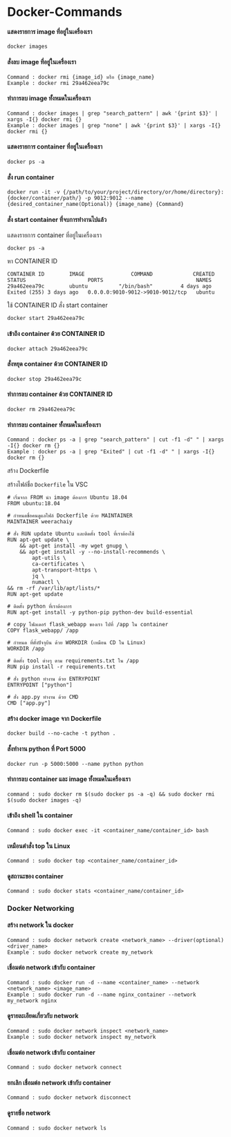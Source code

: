 # Docker-Commands

#### แสดงรายการ image ที่อยู่ในเครื่องเรา
```
docker images
```
#### สั่งลบ image ที่อยู่ในเครื่องเรา
```
Command : docker rmi {image_id} หรือ {image_name} 
Example : docker rmi 29a462eea79c
```

#### ทำการลบ image ทั้งหมดในเครื่องเรา
```
Command : docker images | grep "search_pattern" | awk '{print $3}' | xargs -I{} docker rmi {}
Example : docker images | grep "none" | awk '{print $3}' | xargs -I{} docker rmi {}
```

#### แสดงรายการ container ที่อยู่ในเครื่องเรา 
```
docker ps -a
```

#### สั่ง run container 
```
docker run -it -v {/path/to/your/project/directory/or/home/directory}:{docker/container/path/} -p 9012:9012 --name {desired_container_name(Optional)} {image_name} {Command}
```

#### สั่ง start container ที่จบการทำงานไปแล้ว

แสดงรายการ container ที่อยู่ในเครื่องเรา
```
docker ps -a
```

หา CONTAINER ID 
```
CONTAINER ID        IMAGE               COMMAND             CREATED             STATUS                    PORTS                              NAMES
29a462eea79c        ubuntu          "/bin/bash"         4 days ago          Exited (255) 3 days ago   0.0.0.0:9010-9012->9010-9012/tcp   ubuntu
```

ใช้ CONTAINER ID สั่ง start container
```
docker start 29a462eea79c
```

#### เข้าถึง container ด้วย CONTAINER ID
```
docker attach 29a462eea79c
```

#### สั่งหยุด container ด้วย CONTAINER ID
```
docker stop 29a462eea79c
```

#### ทำการลบ container ด้วย CONTAINER ID
```
docker rm 29a462eea79c
```

#### ทำการลบ container ทั้งหมดในเครื่องเรา
```
Command : docker ps -a | grep "search_pattern" | cut -f1 -d" " | xargs -I{} docker rm {}
Example : docker ps -a | grep "Exited" | cut -f1 -d" " | xargs -I{} docker rm {}
```

สร้าง Dockerfile

สร้างไฟล์ชื่อ ``Dockerfile``  ใน VSC
```
# เริ่มจาก FROM นำ image ต้องการ Ubuntu 18.04
FROM ubuntu:18.04

# กำหนดชื่อคนดูแลไฟล์ Dockerfile ด้วย MAINTAINER
MAINTAINER weerachaiy

# สั่ง RUN update Ubuntu และติดตั้ง tool ที่เราต้องใช้
RUN apt-get update \
	&& apt-get install -my wget gnupg \
	&& apt-get install -y --no-install-recommends \
		apt-utils \
		ca-certificates \
		apt-transport-https \
		jq \
		numactl \
&& rm -rf /var/lib/apt/lists/*
RUN apt-get update

# ติดตั้ง python ที่เราต้องการ
RUN apt-get install -y python-pip python-dev build-essential

# copy โฟลเดอร์ flask_webapp ของเรา ไปที่ /app ใน container
COPY flask_webapp/ /app

# กำหนด ที่ตั้งปัจจุบีน ด้วย WORKDIR (เหมือน CD ใน Linux)
WORKDIR /app

# ติดตั้ง tool ต่างๆ ตาม requirements.txt ใน /app
RUN pip install -r requirements.txt

# สั่ง python ทำงาน ด้วย ENTRYPOINT
ENTRYPOINT ["python"]

# สั่ง app.py ทำงาน ด้วย CMD
CMD ["app.py"]
```

#### สร้าง docker image จาก Dockerfile
```
docker build --no-cache -t python .
```

#### สั้งทำงาน python ที่ Port 5000
```
docker run -p 5000:5000 --name python python
```

#### ทำการลบ container และ image ทั้งหมดในเครื่องเรา
```
command : sudo docker rm $(sudo docker ps -a -q) && sudo docker rmi $(sudo docker images -q)
```

#### เข้าถึง shell ใน container 
```
Command : sudo docker exec -it <container_name/container_id> bash
```

#### เหมือนตำสั่ง top ใน Linux
```
Command : sudo docker top <container_name/container_id>
```

#### ดูสถานะของ container  
```
Command : sudo docker stats <container_name/container_id>
```

### Docker Networking

#### สร้าง network ใน docker
```
Command : sudo docker network create <network_name> --driver(optional) <driver_name>
Example : sudo docker network create my_network 
```

#### เชื่อมต่อ network เข้ากับ container
```
Command : sudo docker run -d --name <container_name> --network <network_name> <image_name>
Example : sudo docker run -d --name nginx_container --network my_network nginx 
```

#### ดูรายละเอียดเกี่ยวกับ network 
```
Command : sudo docker network inspect <network_name>
Example : sudo docker network inspect my_network
``` 
 
#### เชื่อมต่อ network เข้ากับ container
```
Command : sudo docker network connect
```

#### ยกเลิก เชื่อมต่อ network เข้ากับ container
```
Command : sudo docker network disconnect
```

#### ดูรายชื่อ network 
```
Command : sudo docker network ls 
```

